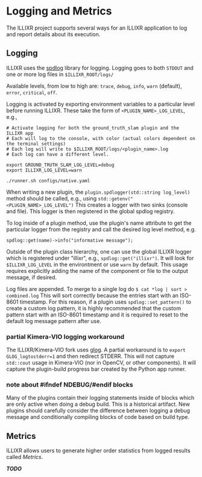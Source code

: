 # Logging and Metrics

The ILLIXR project supports several ways for an ILLIXR application to log and report details about
    its execution.

## Logging
ILLIXR uses the [spdlog](https://github.com/gabime/spdlog) library for logging. Logging goes to both `STDOUT` and one or more log files in `$ILLIXR_ROOT/logs/`

Available levels, from low to high are: `trace`, `debug`, `info`, `warn` (default), `error`, `critical`, `off`.

Logging is activated by exporting environment variables to a particular level before running ILLIXR. These take the form of `<PLUGIN_NAME>_LOG_LEVEL`, e.g.,

```
# Activate logging for both the ground_truth_slam plugin and the ILLIXR app
# Each will log to the console, with color (actual colors dependent on the terminal settings)
# Each log will write to $ILLIXR_ROOT/logs/<plugin_name>.log
# Each log can have a different level.

export GROUND_TRUTH_SLAM_LOG_LEVEL=debug
export ILLIXR_LOG_LEVEL=warn

./runner.sh configs/native.yaml
``` 

When writing a new plugin, the `plugin.spdlogger(std::string log_level)` method should be called, e.g., using `std::getenv("<PLUGIN_NAME>_LOG_LEVEL")` This creates a logger with two sinks (console and file). This logger is then registered in the global spdlog registry. 

To log inside of a plugin method, use the plugin's name attribute to get the particular logger from the registry and call the desired log level method, e.g.
```
spdlog::get(name)->info("informative message");
```

Outside of the plugin class hierarchy, one can use the global ILLIXR logger which is registered under "illixr", e.g., `spdlog::get("illixr")`.  It will look for `$ILLIXR_LOG_LEVEL` in the environtment or use `warn` by default. This usage requires explicitly adding the name of the component or file to the output message, if desired.

Log files are appended. To merge to a single log do `$ cat *log | sort > combined.log` This will sort correctly because the entries start with an ISO-8601 timestamp. For this reason, if a plugin uses `spdlog::set_pattern()` to create a custom log pattern, it is highly recommended that the custom pattern start with an ISO-8601 timestamp and it is required to reset to the default log message pattern after use.

### partial Kimera-VIO logging workaround

The ILLIXR/Kimera-VIO fork uses [glog](https://github.com/google/glog). A partial workaround is to `export GLOG_logtostderr=1` and then redirect STDERR. This will not capture `std::cout` usage in Kimera-VIO (nor in OpenCV, or other components). It will capture the plugin-build progress bar created by the Python app runner.

### note about #ifndef NDEBUG/#endif blocks
Many of the plugins contain their logging statements inside of blocks which are only active when doing a debug build. This is a historical artifact. New plugins should carefully consider the difference between logging a debug message and conditionally compiling blocks of code based on build type.


## Metrics

ILLIXR allows users to generate higher order statistics from logged results called _Metrics_.

***TODO***


[//]: # (- Internal -)

[20]:	glossary.md#sqlite
